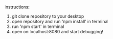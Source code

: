 
instructions: 

1. git clone repository to your desktop
2. open repository and run 'npm install' in terminal 
3. run 'npm start' in terminal
4. open on localhost:8080 and start debugging!

